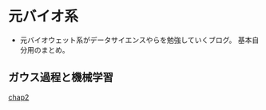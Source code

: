 # 元バイオ系
- 元バイオウェット系がデータサイエンスやらを勉強していくブログ。 基本自分用のまとめ。

## ガウス過程と機械学習
[chap2](https://nbviewer.jupyter.org/github/sunbluesome/sunbluesome.github.io/blob/master/GaussianProcess/chap2.ipynb)